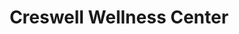 ---
title: "Creswell Wellness Center"
url: /creswell/creswell-wellness-center/
shop: nutrition supplements
---